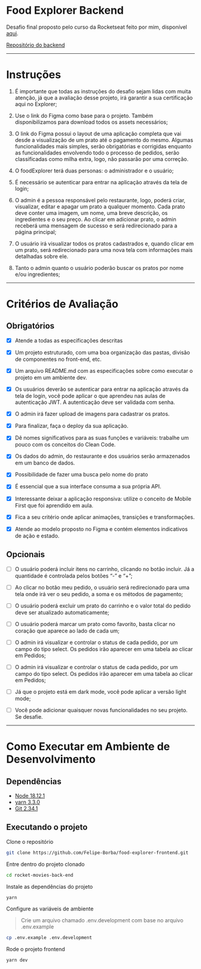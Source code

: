 # **Food Explorer Backend**

Desafio final proposto pelo curso da Rocketseat feito por mim, disponível [aqui](https://mellow-biscuit-6825ae.netlify.app).

[Repositório do backend](https://github.com/Felipe-Borba/food-explorer-frontend)

---

# **Instruções**

1. É importante que todas as instruções do desafio sejam lidas com muita atenção, já que a avaliação desse projeto, irá garantir a sua certificação aqui no Explorer;

2. Use o link do Figma como base para o projeto. Também disponibilizamos para download todos os assets necessários;

3. O link do Figma possui o layout de uma aplicação completa que vai desde a visualização de um prato até o pagamento do mesmo. Algumas funcionalidades mais simples, serão obrigatórias e corrigidas enquanto as funcionalidades envolvendo todo o processo de pedidos, serão classificadas como milha extra, logo, não passarão por uma correção.

4. O foodExplorer terá duas personas: o administrador e o usuário;

5. É necessário se autenticar para entrar na aplicação através da tela de login;

6. O admin é a pessoa responsável pelo restaurante, logo, poderá criar, visualizar, editar e apagar um prato a qualquer momento. Cada prato deve conter uma imagem, um nome, uma breve descrição, os ingredientes e o seu preço. Ao clicar em adicionar prato, o admin receberá uma mensagem de sucesso e será redirecionado para a página principal;

7. O usuário irá visualizar todos os pratos cadastrados e, quando clicar em um prato, será redirecionado para uma nova tela com informações mais detalhadas sobre ele.

8. Tanto o admin quanto o usuário poderão buscar os pratos por nome e/ou ingredientes;

---

# **Critérios de Avaliação**

## Obrigatórios

- [x] Atende a todas as especificações descritas

- [x] Um projeto estruturado, com uma boa organização das pastas, divisão de componentes no front-end, etc.

- [x] Um arquivo README.md com as especificações sobre como executar o projeto em um ambiente dev.

- [x] Os usuários deverão se autenticar para entrar na aplicação através da tela de login, você pode aplicar o que aprendeu nas aulas de autenticação JWT. A autenticação deve ser validada com senha.

- [x] O admin irá fazer upload de imagens para cadastrar os pratos.

- [x] Para finalizar, faça o deploy da sua aplicação.

- [x] Dê nomes significativos para as suas funções e variáveis: trabalhe um pouco com os conceitos do Clean Code.

- [x] Os dados do admin, do restaurante e dos usuários serão armazenados em um banco de dados.

- [x] Possibilidade de fazer uma busca pelo nome do prato

- [x] É essencial que a sua interface consuma a sua própria API.

- [x] Interessante deixar a aplicação responsiva: utilize o conceito de Mobile First que foi aprendido em aula.

- [x] Fica a seu critério onde aplicar animações, transições e transformações.

- [x] Atende ao modelo proposto no Figma e contém elementos indicativos de ação e estado.

## Opcionais

- [ ] O usuário poderá incluir itens no carrinho, clicando no botão incluir. Já a quantidade é controlada pelos botões “-” e “+”;

- [ ] Ao clicar no botão meu pedido, o usuário será redirecionado para uma tela onde irá ver o seu pedido, a soma e os métodos de pagamento;

- [ ] O usuário poderá excluir um prato do carrinho e o valor total do pedido deve ser atualizado automaticamente;

- [ ] O usuário poderá marcar um prato como favorito, basta clicar no coração que aparece ao lado de cada um;

- [ ] O admin irá visualizar e controlar o status de cada pedido, por um campo do tipo select. Os pedidos irão aparecer em uma tabela ao clicar em Pedidos;

- [ ] O admin irá visualizar e controlar o status de cada pedido, por um campo do tipo select. Os pedidos irão aparecer em uma tabela ao clicar em Pedidos;

- [ ] Já que o projeto está em dark mode, você pode aplicar a versão light mode;

- [ ] Você pode adicionar quaisquer novas funcionalidades no seu projeto. Se desafie.

---

# **Como Executar em Ambiente de Desenvolvimento**

## Dependências

- [Node 18.12.1](https://git-scm.com/)
- [yarn 3.3.0](https://yarnpkg.com/getting-started/install)
- [Git 2.34.1](https://nodejs.org/en/)

## Executando o projeto

Clone o repositório

```bash
git clone https://github.com/Felipe-Borba/food-explorer-frontend.git
```

Entre dentro do projeto clonado

```bash
cd rocket-movies-back-end
```

Instale as dependências do projeto

```bash
yarn
```

Configure as variáveis de ambiente

> Crie um arquivo chamado .env.development com base no arquivo .env.example

```bash
cp .env.example .env.development
```

Rode o projeto frontend

```bash
yarn dev
```
